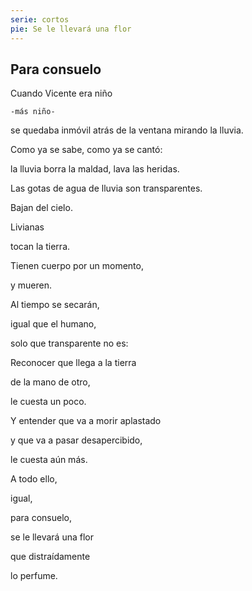 ```yaml
---
serie: cortos
pie: Se le llevará una flor
---
```


## Para consuelo


Cuando Vicente era niño

    -más niño-

se quedaba inmóvil atrás de la ventana mirando la lluvia.



Como ya se sabe, como ya se cantó:

la lluvia borra la maldad, lava las heridas.



Las gotas de agua de lluvia son transparentes.

Bajan del cielo.

Livianas

tocan la tierra.

Tienen cuerpo por un momento,

y mueren.

Al tiempo se secarán,

igual que el humano,

solo que transparente no es:

Reconocer que llega a la tierra

de la mano de otro,

le cuesta un poco.

Y entender que va a morir aplastado

y que va a pasar desapercibido,

le cuesta aún más.



A todo ello,

igual,

para consuelo,

se le llevará una flor

que distraídamente

lo perfume.
